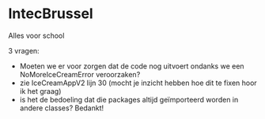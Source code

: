 # IntecBrussel
Alles voor school

3 vragen:
- Moeten we er voor zorgen dat de code nog uitvoert ondanks we een NoMoreIceCreamError veroorzaken?
- zie IceCreamAppV2 lijn 30 (mocht je inzicht hebben hoe dit te fixen hoor ik het graag)
- is het de bedoeling dat die packages altijd geïmporteerd worden in andere classes?
Bedankt!
